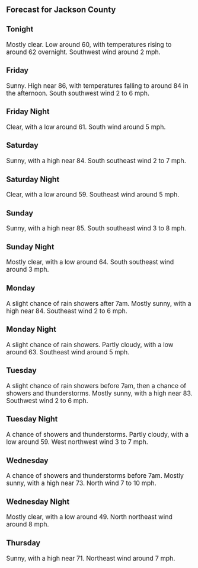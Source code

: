 <div>
   <h2>Forecast for Jackson County</h2>
   <p>
      <div style="font-size:120%">
         <h3>Tonight</h3>Mostly clear. Low around 60, with temperatures rising to around 62 overnight. Southwest wind around 2 mph.<br></div>
   </p>
   <p>
      <div style="font-size:120%">
         <h3>Friday</h3>Sunny. High near 86, with temperatures falling to around 84 in the afternoon. South southwest wind 2 to 6 mph.<br></div>
   </p>
   <p>
      <div style="font-size:120%">
         <h3>Friday Night</h3>Clear, with a low around 61. South wind around 5 mph.<br></div>
   </p>
   <p>
      <div style="font-size:120%">
         <h3>Saturday</h3>Sunny, with a high near 84. South southeast wind 2 to 7 mph.<br></div>
   </p>
   <p>
      <div style="font-size:120%">
         <h3>Saturday Night</h3>Clear, with a low around 59. Southeast wind around 5 mph.<br></div>
   </p>
   <p>
      <div style="font-size:120%">
         <h3>Sunday</h3>Sunny, with a high near 85. South southeast wind 3 to 8 mph.<br></div>
   </p>
   <p>
      <div style="font-size:120%">
         <h3>Sunday Night</h3>Mostly clear, with a low around 64. South southeast wind around 3 mph.<br></div>
   </p>
   <p>
      <div style="font-size:120%">
         <h3>Monday</h3>A slight chance of rain showers after 7am. Mostly sunny, with a high near 84. Southeast wind 2 to 6 mph.<br></div>
   </p>
   <p>
      <div style="font-size:120%">
         <h3>Monday Night</h3>A slight chance of rain showers. Partly cloudy, with a low around 63. Southeast wind around 5 mph.<br></div>
   </p>
   <p>
      <div style="font-size:120%">
         <h3>Tuesday</h3>A slight chance of rain showers before 7am, then a chance of showers and thunderstorms. Mostly sunny, with a high near 83.
         Southwest wind 2 to 6 mph.<br></div>
   </p>
   <p>
      <div style="font-size:120%">
         <h3>Tuesday Night</h3>A chance of showers and thunderstorms. Partly cloudy, with a low around 59. West northwest wind 3 to 7 mph.<br></div>
   </p>
   <p>
      <div style="font-size:120%">
         <h3>Wednesday</h3>A chance of showers and thunderstorms before 7am. Mostly sunny, with a high near 73. North wind 7 to 10 mph.<br></div>
   </p>
   <p>
      <div style="font-size:120%">
         <h3>Wednesday Night</h3>Mostly clear, with a low around 49. North northeast wind around 8 mph.<br></div>
   </p>
   <p>
      <div style="font-size:120%">
         <h3>Thursday</h3>Sunny, with a high near 71. Northeast wind around 7 mph.<br></div>
   </p>
</div>